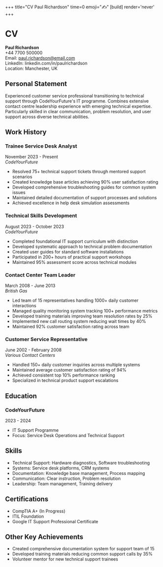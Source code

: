+++
title="CV Paul Richardson"
time=0
emoji="✍️"
[build]
render='never'
+++

# CV

**Paul Richardson**  
+44 7700 500000  
Email: paul.richardson@email.com  
LinkedIn: linkedin.com/in/paulrichardson  
Location: Manchester, UK

## Personal Statement

Experienced customer service professional transitioning to technical support through CodeYourFuture's IT programme. Combines extensive contact centre leadership experience with emerging technical expertise. Particularly skilled in clear communication, problem resolution, and user support across diverse technical abilities.

## Work History

### Trainee Service Desk Analyst

November 2023 - Present  
_CodeYourFuture_

- Resolved 75+ technical support tickets through mentored support scenarios
- Created knowledge base articles achieving 90% user satisfaction rating
- Developed comprehensive troubleshooting guides for common system issues
- Maintained detailed documentation of support processes and solutions
- Achieved excellence in help desk simulation assessments

### Technical Skills Development

August 2023 - October 2023  
_CodeYourFuture_

- Completed foundational IT support curriculum with distinction
- Developed systematic approach to technical problem documentation
- Created user guides for standard software installations
- Participated in 200+ hours of practical support workshops
- Maintained 95% assessment score across technical modules

### Contact Center Team Leader

March 2008 - June 2013  
_British Gas_

- Led team of 15 representatives handling 1000+ daily customer interactions
- Managed quality monitoring system tracking 100+ performance metrics
- Developed training materials improving team resolution rates by 25%
- Implemented new call routing system reducing wait times by 40%
- Maintained 92% customer satisfaction rating across team

### Customer Service Representative

June 2002 - February 2008  
_Various Contact Centers_

- Handled 150+ daily customer inquiries across multiple systems
- Maintained average customer satisfaction rating of 94%
- Achieved consistent top 10% performance ranking
- Specialized in technical product support escalations

## Education

### CodeYourFuture

2023 - 2024

- IT Support Programme
- Focus: Service Desk Operations and Technical Support

## Skills

- Technical Support: Hardware diagnostics, Software troubleshooting
- Systems: Service desk platforms, CRM systems
- Documentation: Knowledge base management, Process mapping
- Communication: Clear instruction, Problem resolution
- Leadership: Team management, Training delivery

## Certifications

- CompTIA A+ (In Progress)
- ITIL Foundation
- Google IT Support Professional Certificate

## Other Key Achievements

- Created comprehensive documentation system for support team of 15
- Developed training materials reducing common support calls by 35%
- Volunteer mentor for new technical support trainees
